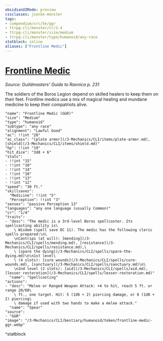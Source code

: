 ```yaml
---
obsidianUIMode: preview
cssclasses: json5e-monster
tags:
- compendium/src/5e/ggr
- ttrpg-cli/monster/cr/1-4
- ttrpg-cli/monster/size/medium
- ttrpg-cli/monster/type/humanoid/any-race
statblock: inline
aliases: ["Frontline Medic"]
---
```

# [Frontline Medic](3-Mechanics\CLI\bestiary\humanoid/frontline-medic-ggr.md)
*Source: Guildmasters' Guide to Ravnica p. 231*  

The soldiers of the Boros Legion depend on skilled healers to keep them on their feet. Frontline medics use a mix of magical healing and mundane medicine to keep their compatriots alive.

```statblock
"name": "Frontline Medic (GGR)"
"size": "Medium"
"type": "humanoid"
"subtype": "any race"
"alignment": "Lawful Good"
"ac": !!int "20"
"ac_class": "[plate armor](/3-Mechanics/CLI/items/plate-armor.md), [shield](/3-Mechanics/CLI/items/shield.md)"
"hp": !!int "19"
"hit_dice": "3d8 + 6"
"stats":
- !!int "15"
- !!int "10"
- !!int "14"
- !!int "10"
- !!int "13"
- !!int "12"
"speed": "30 ft."
"skillsaves":
  "Medicine": !!int "5"
  "Perception": !!int "3"
"senses": "passive Perception 13"
"languages": "any one language (usually Common)"
"cr": "1/4"
"traits":
- "desc": "The medic is a 3rd-level Boros spellcaster. Its spellcasting ability is\
    \ Wisdom (spell save DC 11). The medic has the following cleric spells prepared:\n\
    \nCantrips (at will): [mending](/3-Mechanics/CLI/spells/mending.md), [resistance](/3-Mechanics/CLI/spells/resistance.md),\
    \ [spare the dying](/3-Mechanics/CLI/spells/spare-the-dying.md)\n\n1st level\
    \ (4 slots): [cure wounds](/3-Mechanics/CLI/spells/cure-wounds.md), [sanctuary](/3-Mechanics/CLI/spells/sanctuary.md)\n\
    \n2nd level (2 slots): [aid](/3-Mechanics/CLI/spells/aid.md), [lesser restoration](/3-Mechanics/CLI/spells/lesser-restoration.md)"
  "name": "Spellcasting"
"actions":
- "desc": "Melee or Ranged Weapon Attack: +4 to hit, reach 5 ft. or range 20/60\
    \ ft., one target. Hit: 5 (1d6 + 2) piercing damage, or 6 (1d8 + 2) piercing\
    \ damage if used with two hands to make a melee attack."
  "name": "Spear"
"source":
- "GGR"
"image": "/3-Mechanics/CLI/bestiary/humanoid/token/frontline-medic-ggr.webp"
```
^statblock